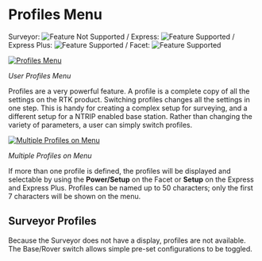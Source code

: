 # Profiles Menu

Surveyor: ![Feature Not Supported](https://raw.githubusercontent.com/sparkfun/SparkFun_RTK_Firmware/main/docs/img/RedDot.png) / Express: ![Feature Supported](https://raw.githubusercontent.com/sparkfun/SparkFun_RTK_Firmware/main/docs/img/GreenDot.png) / Express Plus: ![Feature Supported](https://raw.githubusercontent.com/sparkfun/SparkFun_RTK_Firmware/main/docs/img/GreenDot.png) / Facet: ![Feature Supported](https://raw.githubusercontent.com/sparkfun/SparkFun_RTK_Firmware/main/docs/img/GreenDot.png)

[![Profiles Menu](https://cdn.sparkfun.com/assets/learn_tutorials/2/1/8/8/SparkFun_RTK_ExpressPlus_Profiles.jpg)](https://cdn.sparkfun.com/assets/learn_tutorials/2/1/8/8/SparkFun_RTK_ExpressPlus_Profiles.jpg)

*User Profiles Menu*

Profiles are a very powerful feature. A profile is a complete copy of all the settings on the RTK product. Switching profiles changes all the settings in one step. This is handy for creating a complex setup for surveying, and a different setup for a NTRIP enabled base station. Rather than changing the variety of parameters, a user can simply switch profiles.

[![Multiple Profiles on Menu](https://cdn.sparkfun.com/assets/learn_tutorials/2/1/8/8/SparkFun_RTK_Facet_Profile.jpg)](https://cdn.sparkfun.com/assets/learn_tutorials/2/1/8/8/SparkFun_RTK_Facet_Profile.jpg)

*Multiple Profiles on Menu*

If more than one profile is defined, the profiles will be displayed and selectable by using the **Power/Setup** on the Facet or **Setup** on the Express and Express Plus. Profiles can be named up to 50 characters; only the first 7 characters will be shown on the menu.

## Surveyor Profiles

Because the Surveyor does not have a display, profiles are not available. The Base/Rover switch allows simple pre-set configurations to be toggled.